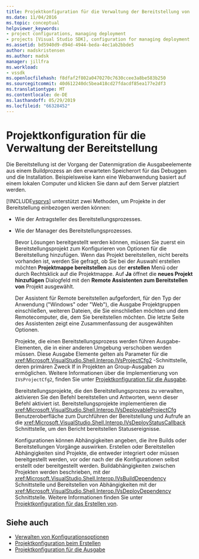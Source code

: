 ```yaml
---
title: Projektkonfiguration für die Verwaltung der Bereitstellung von | Microsoft-Dokumentation
ms.date: 11/04/2016
ms.topic: conceptual
helpviewer_keywords:
- project configurations, managing deployment
- projects [Visual Studio SDK], configuration for managing deployment
ms.assetid: bd5940d9-d94d-4944-beda-4ec1ab2bbde5
author: madskristensen
ms.author: madsk
manager: jillfra
ms.workload:
- vssdk
ms.openlocfilehash: f8dfaf2f802a0470270c7630ccee3a8be583b250
ms.sourcegitcommit: 40d612240dc5bea418cd27fdacdf85ea177e2df3
ms.translationtype: MT
ms.contentlocale: de-DE
ms.lasthandoff: 05/29/2019
ms.locfileid: "66328452"
---
```

# <a name="project-configuration-for-managing-deployment"></a>Projektkonfiguration für die Verwaltung der Bereitstellung
Die Bereitstellung ist der Vorgang der Datenmigration die Ausgabeelemente aus einem Buildprozess an den erwarteten Speicherort für das Debuggen und die Installation. Beispielsweise kann eine Webanwendung basiert auf einem lokalen Computer und klicken Sie dann auf dem Server platziert werden.

 [!INCLUDE[vsprvs](../../code-quality/includes/vsprvs_md.md)] unterstützt zwei Methoden, um Projekte in der Bereitstellung einbezogen werden können:

- Wie der Antragsteller des Bereitstellungsprozesses.

- Wie der Manager des Bereitstellungsprozesses.

  Bevor Lösungen bereitgestellt werden können, müssen Sie zuerst ein Bereitstellungsprojekt zum Konfigurieren von Optionen für die Bereitstellung hinzufügen. Wenn das Projekt bereitstellen, nicht bereits vorhanden ist, werden Sie gefragt, ob Sie bei der Auswahl erstellen möchten **Projektmappe bereitstellen** aus der **erstellen** Menü oder durch Rechtsklick auf die Projektmappe. Auf **Ja** öffnet die **neues Projekt hinzufügen** Dialogfeld mit den **Remote Assistenten zum Bereitstellen von** Projekt ausgewählt.

  Der Assistent für Remote bereitstellen aufgefordert, für den Typ der Anwendung ("Windows" oder "Web"), die Ausgabe Projektgruppen einschließen, weiteren Dateien, die Sie einschließen möchten und dem Remotecomputer, die, dem Sie bereitstellen möchten. Die letzte Seite des Assistenten zeigt eine Zusammenfassung der ausgewählten Optionen.

  Projekte, die einen Bereitstellungsprozess werden führen Ausgabe-Elementen, die in einer anderen Umgebung verschoben werden müssen. Diese Ausgabe Elemente gelten als Parameter für die <xref:Microsoft.VisualStudio.Shell.Interop.IVsProjectCfg2> -Schnittstelle, deren primären Zweck If in Projekten an Group-Ausgaben zu ermöglichen. Weitere Informationen über die Implementierung von `IVsProjectCfg2`, finden Sie unter [Projektkonfiguration für die Ausgabe](../../extensibility/internals/project-configuration-for-output.md).

  Bereitstellungsprojekte, die den Bereitstellungsprozess zu verwalten, aktivieren Sie den Befehl bereitstellen und Antworten, wenn dieser Befehl aktiviert ist. Bereitstellungsprojekte implementieren die <xref:Microsoft.VisualStudio.Shell.Interop.IVsDeployableProjectCfg> Benutzeroberfläche zum Durchführen der Bereitstellung und Aufrufe an die <xref:Microsoft.VisualStudio.Shell.Interop.IVsDeployStatusCallback> Schnittstelle, um den Bericht bereitstellen Statusereignisse.

  Konfigurationen können Abhängigkeiten angeben, die ihre Builds oder Bereitstellungen Vorgänge auswirken. Erstellen oder Bereitstellen Abhängigkeiten sind Projekte, die entweder integriert oder müssen bereitgestellt werden, vor oder nach der die Konfigurationen selbst erstellt oder bereitgestellt werden. Buildabhängigkeiten zwischen Projekten werden beschrieben, mit der <xref:Microsoft.VisualStudio.Shell.Interop.IVsBuildDependency> Schnittstelle und Bereitstellen von Abhängigkeiten mit der <xref:Microsoft.VisualStudio.Shell.Interop.IVsDeployDependency> Schnittstelle. Weitere Informationen finden Sie unter [Projektkonfiguration für das Erstellen von](../../extensibility/internals/project-configuration-for-building.md).

## <a name="see-also"></a>Siehe auch
- [Verwalten von Konfigurationsoptionen](../../extensibility/internals/managing-configuration-options.md)
- [Projektkonfiguration beim Erstellen](../../extensibility/internals/project-configuration-for-building.md)
- [Projektkonfiguration für die Ausgabe](../../extensibility/internals/project-configuration-for-output.md)